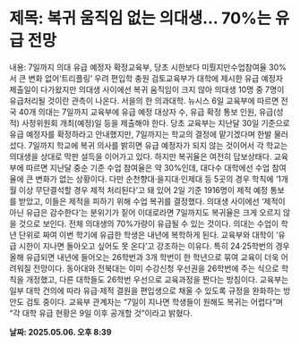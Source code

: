 # **제목: 복귀 움직임 없는 의대생… 70%는 유급 전망**

  내용: 7일까지 의대 유급 예정자 확정교육부, 당초 시한보다 미뤘지만수업참여율 30%서 큰 변화 없어‘트리플링’ 우려 편입학 충원 검토교육부가 대학에 제시한 유급 예정자 제출일이 다가왔지만 의대생 사이에선 복귀 움직임이 크지 않아 의대생 10명 중 7명이 유급처리될 것이란 관측이 나온다.       서을의 한 의과대학. 뉴시스    6일 교육부에 따르면 전국 40개 의대는 7일까지 교육부에 유급 예정 대상자 수, 유급 확정 통보 인원, 유급(성적) 사정위원회 개최(예정)일 등을 제출해야 한다. 당초 교육부는 지난달 30일 기준으로 유급 예정자를 확정하라고 안내했지만, 7일까지는 학교의 결정에 맡기겠다며 한발 물러섰다. 7일까지 학교에 복귀 의사를 밝히면 유급 예정자가 되지 않는 것이어서 각 학교는 의대생을 상대로 막판 설득을 이어가고 있다.  하지만 복귀율은 여전히 답보상태다.  교육부에 따르면 지난달 중순 기준 수업 참여율은 약 30%인데, 대다수 대학에선 수업 참여율에 큰 변화가 없는 상황이다. 다만 순천향대·을지대·인제대 등 5곳의 경우 학칙에 ‘1개월 이상 무단결석할 경우 제적 처리된다’고 돼 있어 2일 기준 1916명이 제적 예정 통보를 받았고, 이들은 제적을 피하기 위해 수업 복귀를 결정했다.  의대생 사이에선 ‘제적이 아닌 유급은 감수한다’는 분위기가 짙어 이대로라면 7일까지도 복귀율은 크게 오르지 않을 것으로 보인다. 전체 의대생의 70%가량이 유급될 수 있는 것이다. 의대는 수업이 학년 단위로 짜여 이번 학기에 유급한 학생은 내년에 복학하게 된다. 교육부와 대학이 ‘유급 시한이 지나면 돌아오고 싶어도 못 온다’고 강조하는 이유다.  특히 24·25학번의 경우 올해 유급되면 내년에 들어오는 26학번과 3개 학번이 한 학년으로 묶여 교육이 더욱 어려워질 전망이다. 동아대와 전북대는 이미 수강신청 우선권을 26학번에 주는 식으로 학칙을 개정했고, 다른 대학들도 26학번 우선으로 교육과정을 짠다는 방침이다. 교육부는 일부 대학 건의에 따라 유급·제적 결원을 편입생으로 채울 수 있도록 규정을 완화하는 방안도 검토 중이다. 교육부 관계자는 “7일이 지나면 학생들이 원해도 복귀는 어렵다”며 “각 대학 유급 현황은 9일 이후 공개할 것”이라고 밝혔다.

  **날짜: 2025.05.06. 오후 8:39**